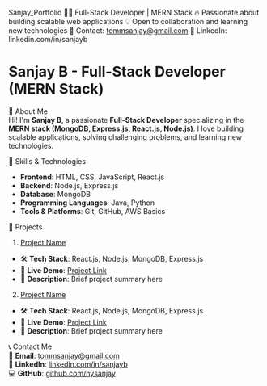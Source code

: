 Sanjay_Portfolio
👨‍💻 Full-Stack Developer | MERN Stack   🔥 Passionate about building scalable web applications   💡 Open to collaboration and learning new technologies    📧 Contact: tommsanjay@gmail.com   🔗 LinkedIn: linkedin.com/in/sanjayb  
# Sanjay B - Full-Stack Developer (MERN Stack)  

👋 About Me  
Hi! I'm **Sanjay B**, a passionate **Full-Stack Developer** specializing in the **MERN stack (MongoDB, Express.js, React.js, Node.js)**. I love building scalable applications, solving challenging problems, and learning new technologies.  

🚀 Skills & Technologies  
- **Frontend**: HTML, CSS, JavaScript, React.js  
- **Backend**: Node.js, Express.js  
- **Database**: MongoDB  
- **Programming Languages**: Java, Python  
- **Tools & Platforms**: Git, GitHub, AWS Basics  

📂 Projects  
 1. [Project Name](#)  
- 🛠 **Tech Stack**: React.js, Node.js, MongoDB, Express.js  
- 🔗 **Live Demo**: [Project Link](#)  
- 📜 **Description**: Brief project summary here  

 2. [Project Name](#)  
- 🛠 **Tech Stack**: React.js, Node.js, MongoDB, Express.js  
- 🔗 **Live Demo**: [Project Link](#)  
- 📜 **Description**: Brief project summary here  

📞 Contact Me  
📧 **Email**: [tommsanjay@gmail.com](mailto:tommsanjay@gmail.com)  
🔗 **LinkedIn**: [linkedin.com/in/sanjayb](https://www.linkedin.com/in/sanjay-b-30595a237/)  
💻 **GitHub**: [github.com/hysanjay](https://github.com/hysanjay)  

